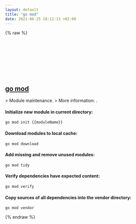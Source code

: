 ```yaml
---
layout: default
title: "go mod"
date: 2021-06-25 18:12:13 +02:00
---
```

{% raw %}
<h2 id="go-mod">
  <a href="/en/common/go-mod.html">go mod</a> <a href="#go-mod"><svg class="icon">
    <use href="/assets/images/unicode_sprite.svg#link" />
  </svg></a>
</h2>
> Module maintenance.
> More information: <https://golang.org/cmd/go/#hdr-Module_maintenance>.

#### Initialize new module in current directory:
```shell
go mod init {{moduleName}}
```
#### Download modules to local cache:
```shell
go mod download
```
#### Add missing and remove unused modules:
```shell
go mod tidy
```
#### Verify dependencies have expected content:
```shell
go mod verify
```
#### Copy sources of all dependencies into the vendor directory:
```shell
go mod vendor
```
{% endraw %}